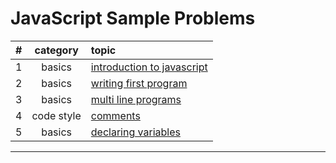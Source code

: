 # JavaScript Sample Problems

#|category|topic
:-:|:-:|:--
1|basics|[introduction to javascript](./basics/intro-to-js/intro/README.md)
2|basics|[writing first program](./basics/intro-to-js/first-program/README.md)
3|basics|[multi line programs](./basics/intro-to-js/multiline/README.md)
4|code style|[comments](./code-style/README.md)
5|basics|[declaring variables](basics/intro-to-js/declaring-variables/README.md)
<hr>
<!--
||[](.//README.md)
-->
